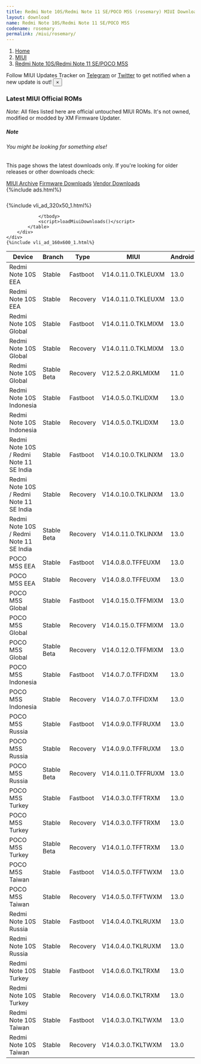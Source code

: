 ```yaml
---
title: Redmi Note 10S/Redmi Note 11 SE/POCO M5S (rosemary) MIUI Downloads
layout: download
name: Redmi Note 10S/Redmi Note 11 SE/POCO M5S
codename: rosemary
permalink: /miui/rosemary/
---
```

<nav aria-label="breadcrumb">
    <ol class="breadcrumb">
        <li class="breadcrumb-item"><a href="/">Home</a></li>
        <li class="breadcrumb-item"><a href="/miui/">MIUI</a></li>
        <li class="breadcrumb-item active" aria-current="page"><a href="/miui/rosemary/">Redmi Note 10S/Redmi Note 11 SE/POCO M5S</a></li>
    </ol>
</nav>
<div class="alert alert-primary alert-dismissible fade show" role="alert">
    Follow MIUI Updates Tracker on <a href="https://t.me/MIUIUpdatesTracker" class="alert-link">Telegram</a>
     or <a href="https://twitter.com/MiFwUpdater" class="alert-link">Twitter</a> to get notified when a new update is out!
    <button type="button" class="close" data-dismiss="alert" aria-label="Close">
        <span aria-hidden="true">&times;</span>
    </button>
</div>

### Latest MIUI Official ROMs
*Note*: All files listed here are official untouched MIUI ROMs. It's not owned, modified or modded by XM Firmware Updater.
<div class="card">
  <div class="card-body">
    <h5 class="card-title">Note</h5>
    <h6 class="card-subtitle mb-2 text-muted">You might be looking for something else!</h6>
    <p class="card-text">This page shows the latest downloads only.
     If you're looking for older releases or other downloads check:</p>
    <a href="/archive/miui/rosemary/" class="card-link">MIUI Archive</a>
    <a href="/firmware/rosemary/" class="card-link">Firmware Downloads</a>
    <a href="/vendor/rosemary/" class="card-link">Vendor Downloads</a>
  </div>
</div>
{%include ads.html%}
<div class="row justify-content-center">
    <div class="col-10">
        <div class="table-responsive-md" style="margin-top: 25px;">
            {%include vli_ad_320x50_1.html%}
            <table id="miui" class="display dt-responsive nowrap compact table table-striped table-hover table-sm">
                <thead class="thead-dark">
                    <tr>
                        <th data-ref="device">Device</th>
                        <th data-ref="branch">Branch</th>
                        <th data-ref="type">Type</th>
                        <th data-ref="miui">MIUI</th>
                        <th data-ref="android">Android</th>
                        <th data-ref="size">Size</th>
                        <th data-ref="size">Date</th>
                        <th data-ref="link">Link</th>
                    </tr>
                </thead>
                <tbody>
                <tr><td>Redmi Note 10S EEA</td><td>Stable</td><td>Fastboot</td><td>V14.0.11.0.TKLEUXM</td><td>13.0</td><td>6.5 GB</td><td>2024-07-18</td><td><a href="/miui/rosemary/stable/V14.0.11.0.TKLEUXM/">Download</a></td></tr>
<tr><td>Redmi Note 10S EEA</td><td>Stable</td><td>Recovery</td><td>V14.0.11.0.TKLEUXM</td><td>13.0</td><td>3.8 GB</td><td>2024-08-02</td><td><a href="/miui/rosemary/stable/V14.0.11.0.TKLEUXM/">Download</a></td></tr>
<tr><td>Redmi Note 10S Global</td><td>Stable</td><td>Fastboot</td><td>V14.0.11.0.TKLMIXM</td><td>13.0</td><td>6.7 GB</td><td>2024-07-09</td><td><a href="/miui/rosemary/stable/V14.0.11.0.TKLMIXM/">Download</a></td></tr>
<tr><td>Redmi Note 10S Global</td><td>Stable</td><td>Recovery</td><td>V14.0.11.0.TKLMIXM</td><td>13.0</td><td>3.8 GB</td><td>2024-07-22</td><td><a href="/miui/rosemary/stable/V14.0.11.0.TKLMIXM/">Download</a></td></tr>
<tr><td>Redmi Note 10S Global</td><td>Stable Beta</td><td>Recovery</td><td>V12.5.2.0.RKLMIXM</td><td>11.0</td><td>2.5 GB</td><td>2021-05-06</td><td><a href="/miui/rosemary/stable beta/V12.5.2.0.RKLMIXM/">Download</a></td></tr>
<tr><td>Redmi Note 10S Indonesia</td><td>Stable</td><td>Fastboot</td><td>V14.0.5.0.TKLIDXM</td><td>13.0</td><td>6.0 GB</td><td>2024-04-14</td><td><a href="/miui/rosemary/stable/V14.0.5.0.TKLIDXM/">Download</a></td></tr>
<tr><td>Redmi Note 10S Indonesia</td><td>Stable</td><td>Recovery</td><td>V14.0.5.0.TKLIDXM</td><td>13.0</td><td>3.7 GB</td><td>2024-05-20</td><td><a href="/miui/rosemary/stable/V14.0.5.0.TKLIDXM/">Download</a></td></tr>
<tr><td>Redmi Note 10S / Redmi Note 11 SE India</td><td>Stable</td><td>Fastboot</td><td>V14.0.10.0.TKLINXM</td><td>13.0</td><td>5.6 GB</td><td>2024-06-07</td><td><a href="/miui/rosemary/stable/V14.0.10.0.TKLINXM/">Download</a></td></tr>
<tr><td>Redmi Note 10S / Redmi Note 11 SE India</td><td>Stable</td><td>Recovery</td><td>V14.0.10.0.TKLINXM</td><td>13.0</td><td>3.7 GB</td><td>2024-06-15</td><td><a href="/miui/rosemary/stable/V14.0.10.0.TKLINXM/">Download</a></td></tr>
<tr><td>Redmi Note 10S / Redmi Note 11 SE India</td><td>Stable Beta</td><td>Recovery</td><td>V14.0.11.0.TKLINXM</td><td>13.0</td><td>3.7 GB</td><td>2024-09-02</td><td><a href="/miui/rosemary/stable beta/V14.0.11.0.TKLINXM/">Download</a></td></tr>
<tr><td>POCO M5S EEA</td><td>Stable</td><td>Fastboot</td><td>V14.0.8.0.TFFEUXM</td><td>13.0</td><td>6.5 GB</td><td>2024-08-16</td><td><a href="/miui/rosemary/stable/V14.0.8.0.TFFEUXM/">Download</a></td></tr>
<tr><td>POCO M5S EEA</td><td>Stable</td><td>Recovery</td><td>V14.0.8.0.TFFEUXM</td><td>13.0</td><td>3.8 GB</td><td>2024-08-23</td><td><a href="/miui/rosemary/stable/V14.0.8.0.TFFEUXM/">Download</a></td></tr>
<tr><td>POCO M5S Global</td><td>Stable</td><td>Fastboot</td><td>V14.0.15.0.TFFMIXM</td><td>13.0</td><td>6.7 GB</td><td>2024-07-17</td><td><a href="/miui/rosemary/stable/V14.0.15.0.TFFMIXM/">Download</a></td></tr>
<tr><td>POCO M5S Global</td><td>Stable</td><td>Recovery</td><td>V14.0.15.0.TFFMIXM</td><td>13.0</td><td>3.8 GB</td><td>2024-08-05</td><td><a href="/miui/rosemary/stable/V14.0.15.0.TFFMIXM/">Download</a></td></tr>
<tr><td>POCO M5S Global</td><td>Stable Beta</td><td>Recovery</td><td>V14.0.12.0.TFFMIXM</td><td>13.0</td><td>3.8 GB</td><td>2024-06-12</td><td><a href="/miui/rosemary/stable beta/V14.0.12.0.TFFMIXM/">Download</a></td></tr>
<tr><td>POCO M5S Indonesia</td><td>Stable</td><td>Fastboot</td><td>V14.0.7.0.TFFIDXM</td><td>13.0</td><td>5.9 GB</td><td>2024-08-23</td><td><a href="/miui/rosemary/stable/V14.0.7.0.TFFIDXM/">Download</a></td></tr>
<tr><td>POCO M5S Indonesia</td><td>Stable</td><td>Recovery</td><td>V14.0.7.0.TFFIDXM</td><td>13.0</td><td>3.8 GB</td><td>2024-09-02</td><td><a href="/miui/rosemary/stable/V14.0.7.0.TFFIDXM/">Download</a></td></tr>
<tr><td>POCO M5S Russia</td><td>Stable</td><td>Fastboot</td><td>V14.0.9.0.TFFRUXM</td><td>13.0</td><td>6.3 GB</td><td>2024-06-20</td><td><a href="/miui/rosemary/stable/V14.0.9.0.TFFRUXM/">Download</a></td></tr>
<tr><td>POCO M5S Russia</td><td>Stable</td><td>Recovery</td><td>V14.0.9.0.TFFRUXM</td><td>13.0</td><td>3.8 GB</td><td>2024-07-04</td><td><a href="/miui/rosemary/stable/V14.0.9.0.TFFRUXM/">Download</a></td></tr>
<tr><td>POCO M5S Russia</td><td>Stable Beta</td><td>Recovery</td><td>V14.0.11.0.TFFRUXM</td><td>13.0</td><td>3.8 GB</td><td>2024-09-09</td><td><a href="/miui/rosemary/stable beta/V14.0.11.0.TFFRUXM/">Download</a></td></tr>
<tr><td>POCO M5S Turkey</td><td>Stable</td><td>Fastboot</td><td>V14.0.3.0.TFFTRXM</td><td>13.0</td><td>5.9 GB</td><td>2024-07-08</td><td><a href="/miui/rosemary/stable/V14.0.3.0.TFFTRXM/">Download</a></td></tr>
<tr><td>POCO M5S Turkey</td><td>Stable</td><td>Recovery</td><td>V14.0.3.0.TFFTRXM</td><td>13.0</td><td>3.8 GB</td><td>2024-07-19</td><td><a href="/miui/rosemary/stable/V14.0.3.0.TFFTRXM/">Download</a></td></tr>
<tr><td>POCO M5S Turkey</td><td>Stable Beta</td><td>Recovery</td><td>V14.0.1.0.TFFTRXM</td><td>13.0</td><td>3.7 GB</td><td>2023-06-25</td><td><a href="/miui/rosemary/stable beta/V14.0.1.0.TFFTRXM/">Download</a></td></tr>
<tr><td>POCO M5S Taiwan</td><td>Stable</td><td>Fastboot</td><td>V14.0.5.0.TFFTWXM</td><td>13.0</td><td>5.6 GB</td><td>2024-07-18</td><td><a href="/miui/rosemary/stable/V14.0.5.0.TFFTWXM/">Download</a></td></tr>
<tr><td>POCO M5S Taiwan</td><td>Stable</td><td>Recovery</td><td>V14.0.5.0.TFFTWXM</td><td>13.0</td><td>3.7 GB</td><td>2024-07-30</td><td><a href="/miui/rosemary/stable/V14.0.5.0.TFFTWXM/">Download</a></td></tr>
<tr><td>Redmi Note 10S Russia</td><td>Stable</td><td>Fastboot</td><td>V14.0.4.0.TKLRUXM</td><td>13.0</td><td>6.4 GB</td><td>2024-07-17</td><td><a href="/miui/rosemary/stable/V14.0.4.0.TKLRUXM/">Download</a></td></tr>
<tr><td>Redmi Note 10S Russia</td><td>Stable</td><td>Recovery</td><td>V14.0.4.0.TKLRUXM</td><td>13.0</td><td>3.8 GB</td><td>2024-08-01</td><td><a href="/miui/rosemary/stable/V14.0.4.0.TKLRUXM/">Download</a></td></tr>
<tr><td>Redmi Note 10S Turkey</td><td>Stable</td><td>Fastboot</td><td>V14.0.6.0.TKLTRXM</td><td>13.0</td><td>6.0 GB</td><td>2024-07-25</td><td><a href="/miui/rosemary/stable/V14.0.6.0.TKLTRXM/">Download</a></td></tr>
<tr><td>Redmi Note 10S Turkey</td><td>Stable</td><td>Recovery</td><td>V14.0.6.0.TKLTRXM</td><td>13.0</td><td>3.8 GB</td><td>2024-08-06</td><td><a href="/miui/rosemary/stable/V14.0.6.0.TKLTRXM/">Download</a></td></tr>
<tr><td>Redmi Note 10S Taiwan</td><td>Stable</td><td>Fastboot</td><td>V14.0.3.0.TKLTWXM</td><td>13.0</td><td>5.7 GB</td><td>2024-08-05</td><td><a href="/miui/rosemary/stable/V14.0.3.0.TKLTWXM/">Download</a></td></tr>
<tr><td>Redmi Note 10S Taiwan</td><td>Stable</td><td>Recovery</td><td>V14.0.3.0.TKLTWXM</td><td>13.0</td><td>3.7 GB</td><td>2024-08-12</td><td><a href="/miui/rosemary/stable/V14.0.3.0.TKLTWXM/">Download</a></td></tr>

                </tbody>
                <script>loadMiuiDownloads()</script>
            </table>
        </div>
    </div>
    {%include vli_ad_160x600_1.html%}
</div>
